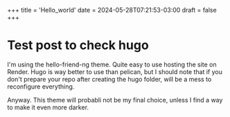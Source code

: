 +++
title = 'Hello_world'
date = 2024-05-28T07:21:53-03:00
draft = false
+++


# Test post to check hugo

I'm using the hello-friend-ng theme. Quite easy to use hosting the site on Render. Hugo is way better to use than pelican, but I should note that if you don't prepare your repo after creating the hugo folder, will be a mess to reconfigure everything.

Anyway. This theme will probabli not be my final choice, unless I find a way to make it even more darker.
